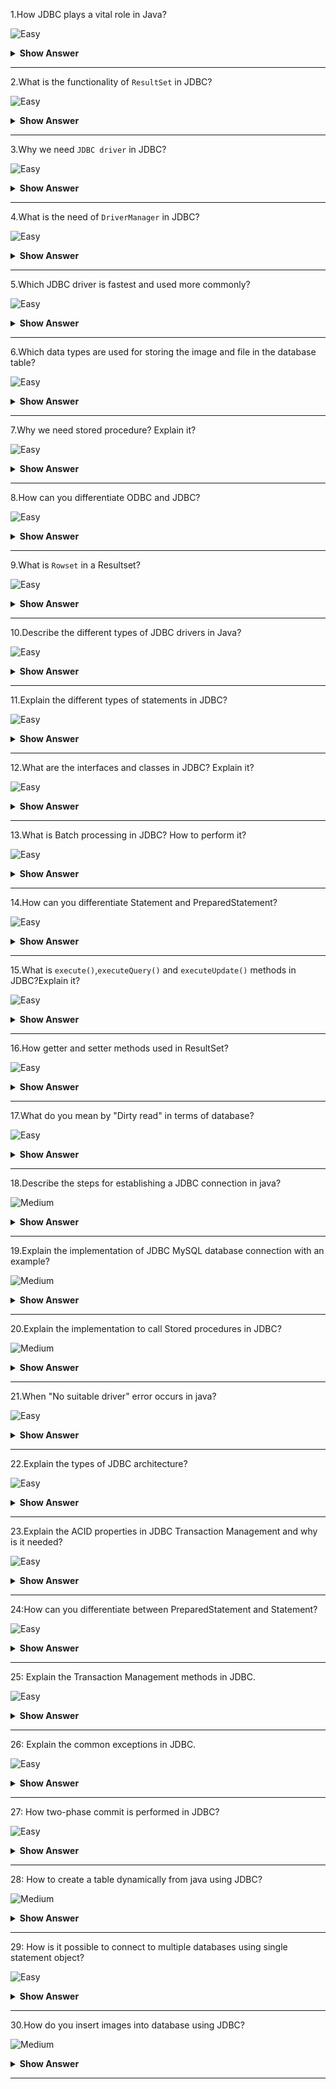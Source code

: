 1.How JDBC plays a vital role in Java?

![Easy](https://raw.githubusercontent.com/revaturelabs/interviewquestions/aef8eff919a3b083089641381ed9a9101ed21fba/ComplexityTags/simple%20(2).svg)

<details markdown="1"><summary><b> Show Answer</b></summary>

<blockquote markdown="1">

- `JDBC(Java Database Connectivity)` is a Java API, which is helpful in interacting with the database to retrieve, manipulate and process the data using SQL.
- It will make use of JDBC drivers for connecting to the database.
- JDBC can access tabular data stored in various types of relational databases such as Oracle, MySQL, MS Access, etc.

</blockquote>

</details>

---

2.What is the functionality of `ResultSet` in JDBC?

![Easy](https://raw.githubusercontent.com/revaturelabs/interviewquestions/aef8eff919a3b083089641381ed9a9101ed21fba/ComplexityTags/simple%20(2).svg)

<details markdown="1"><summary><b> Show Answer</b></summary>

<blockquote markdown="1">

- The `java.sql.ResultSet` interface represents the database result set, which is obtained after the execution of SQL query using Statement objects.
- ResultSet objects maintains a cursor pointing to the current row of data in the result set.
- Initially, the cursor is located before the first row.
- Then the cursor is moved to the next row by using the `next()` method.The `next()` method can be used to iterate through the result set with the help of a while loop.
- If there are no further rows, the `next()` method will return false.
- for example:

```java

ResultSet rs = con.executeQuery(sqlQuery);

```

</blockquote>

</details>

---

3.Why we need `JDBC driver` in JDBC?

![Easy](https://raw.githubusercontent.com/revaturelabs/interviewquestions/aef8eff919a3b083089641381ed9a9101ed21fba/ComplexityTags/simple%20(2).svg)

<details markdown="1"><summary><b> Show Answer</b></summary>

<blockquote markdown="1">

- JDBC driver is a software component having various classes and interfaces, that enables the Java application to interact with a database.
- To connect with individual databases, It requires particular drivers for each specific database.
- These drivers are provided by the database vendor in addition to the database.
For example:
- MySQL Connector/J is the official JDBC driver for MySQL and we can locate the `mysql-connector-java-<version>-bin.jar` file among the installed files.
- On windows, this file can be obtained at `C:\Program Files (x86)\MySQL\MySQL` `Connector J\mysql-connector-java-5.1.30-bin.jar`.
- JDBC driver of Oracle10G is `oJDBC14.jar` and it can be obtained in the installation directory of an Oracle at `…/Oracle/app/oracle/product/10.2.0/server/JDBC/lib` .
- JDBC driver provides the connection to the database.Also, it implements the protocol for sending the query and result between client and database.

</blockquote>

</details>
  
 ---
  
 4.What is the need of `DriverManager` in JDBC?

![Easy](https://raw.githubusercontent.com/revaturelabs/interviewquestions/aef8eff919a3b083089641381ed9a9101ed21fba/ComplexityTags/simple%20(2).svg)

<details markdown="1"><summary><b> Show Answer</b></summary>

<blockquote markdown="1">

- JDBC DriverManager is a static class in Java, through which we manage the set of JDBC drivers that are available for an application to use.
- Multiple JDBC drivers can be used concurrently by an application.
- By using a Uniform Resource Locator (URL), each application specifies a JDBC driver.When we load the JDBC Driver class into an application, it registers itself to the DriverManager by using `Class.forName()` or `DriverManager.registerDriver()`.
- When we call `DriverManager.getConnection()` method by passing the details regarding database configuration, DriverManager will make use of registered drivers to obtain the connection and return it to the caller program.

</blockquote>

</details>
  
---
  
5.Which JDBC driver is fastest and used more commonly?

![Easy](https://raw.githubusercontent.com/revaturelabs/interviewquestions/aef8eff919a3b083089641381ed9a9101ed21fba/ComplexityTags/simple%20(2).svg)

<details markdown="1"><summary><b> Show Answer</b></summary>

<blockquote markdown="1">

- JDBC Net pure Java driver(Type 4 driver) is the fastest driver for localhost and remote connections because it directly interacts with the database by converting the JDBC calls into vendor-specific protocol calls.

</blockquote>

</details>

---
  
6.Which data types are used for storing the image and file in the database table?

![Easy](https://raw.githubusercontent.com/revaturelabs/interviewquestions/aef8eff919a3b083089641381ed9a9101ed21fba/ComplexityTags/simple%20(2).svg)

<details markdown="1"><summary><b> Show Answer</b></summary>

<blockquote markdown="1">

- `BLOB` data type is used to store the image in the database.
- We can also store videos and audio by using the BLOB data type.
- It stores the binary type of data.CLOB data type is used to store the file in the database.
- It stores the character type of data.

</blockquote>

</details>

 ---
  
 7.Why we need stored procedure? Explain it?

![Easy](https://raw.githubusercontent.com/revaturelabs/interviewquestions/aef8eff919a3b083089641381ed9a9101ed21fba/ComplexityTags/simple%20(2).svg)

<details markdown="1"><summary><b> Show Answer</b></summary>

<blockquote markdown="1">

- Stored procedure is a group of SQL queries that are executed as a single logical unit to perform a specific task.
- Name of the procedure should be unique since each procedure is represented by its name.For example, operations on an employee database like obtaining information about an employee could be coded as stored procedures that will be executed by an application.
- Code for creating a stored procedure named `STUDENT_DETAILS`  is given below:

```java

DELIMITER $$
DROP PROCEDURE IF EXISTS `STUDENT`.`STUDENT_DETAILS`  $$
CREATE PROCEDURE `STUDENT`.`STUDENT_DETAILS`
  (IN STUDENT_ID INT, OUT STUDENT_DETAILS VARCHAR(255)
BEGIN
  SELECT first INTO STUDENT_DETAILS
  FROM Students
  WHERE ID = STUDENT_ID;
END $$
DELIMITER ;

```
- Stored procedures are called using CallableStatement class available in JDBC API.Below given code demonstrates this:

```java

CallableStatement cs = con.prepareCall("{call STUDENT_DETAILS(?,?)}");
ResultSet rs = cs.executeQuery();

```
</blockquote>

</details>

---
  
8.How can you differentiate ODBC and JDBC?

![Easy](https://raw.githubusercontent.com/revaturelabs/interviewquestions/aef8eff919a3b083089641381ed9a9101ed21fba/ComplexityTags/simple%20(2).svg)

<details markdown="1"><summary><b> Show Answer</b></summary>

<blockquote markdown="1">

- ODBC(Open Database Connectivity):	
  - ODBC can be used for languages like C, C++, Java, etc.
  - We can use ODBC only for the Windows platform; thus it is platform-dependent.	
  - Most of the ODBC Drivers developed in native languages like C, C++	
  - It is not recommended to use ODBC for Java applications, because of low performance due to internal conversion.	
  - ODBC is procedural.	
- JDBC(Java Database Connectivity):
  - JDBC is used only for the Java language
  - We can use JDBC on any platform, thus it is platform-independent
  - JDBC drivers are developed using the Java language
  - It is highly recommended to use JDBC for Java applications because there are no performance issues.
  - JDBC is Object Oriented.

</blockquote>

</details>
  
---
  
9.What is `Rowset` in a Resultset?

![Easy](https://raw.githubusercontent.com/revaturelabs/interviewquestions/aef8eff919a3b083089641381ed9a9101ed21fba/ComplexityTags/simple%20(2).svg)

<details markdown="1"><summary><b> Show Answer</b></summary>

<blockquote markdown="1">

- A RowSet is an object that encapsulates a row set from either JDBC result sets or tabular data sources such as files or spreadsheets.
- It supports component-based development models like JavaBeans, with the help of a standard set of properties and event notifications.RowSet is easier and flexible to use.It is Scrollable and Updatable by default.

</blockquote>

</details>
  
---

10.Describe the different types of JDBC drivers in Java? 

![Easy](https://raw.githubusercontent.com/revaturelabs/interviewquestions/aef8eff919a3b083089641381ed9a9101ed21fba/ComplexityTags/simple%20(2).svg)

<details markdown="1"><summary><b> Show Answer</b></summary>

<blockquote markdown="1">

- There are four types of JDBC drivers in Java.
- They are:
  - `Type I`: 
    - JDBC - ODBC bridge driver: It acts as an interface between the client and database server.When a user uses a Java application to send requests to the database using JDBC–ODBC bridge, it converts the JDBC API into ODBC API and then sends it to the database.When the result is received from the database, it is sent to ODBC API and then to JDBC API.It is platform-dependent because it uses ODBC which depends on the native library of the operating system.In this, JDBC–ODBC driver should be installed in every client system and database must support for ODBC driver.It is easier to use but it gives low performance because it involves the conversion of JDBC method calls to the ODBC method calls.
  - `Type II`: 
    - Native API – Partially Java Driver:It uses libraries of the client-side of the database.This Type II Driver converts the JDBC method calls to native calls of the database native API.When the database gets the requests from the user, the requests are processed and sends the results back in the native format which is then converted into JDBC format and pass it to the Java application.It was instantly adopted by the database vendors because it was quick and cheaper to implement.
  - `Type III`: 
    - Network Protocol - Fully Java Driver: It uses to send the JDBC method calls to an intermediate server.The intermediate server communicates with the database on behalf of JDBC.The application server converts the JDBC calls either directly or indirectly to the database protocol which is vendor-specific.
  - `Type IV`: 
    - Thin Driver - Fully Java Driver: It is platform-independent since it is written fully in Java.It can be installed inside the Java Virtual Machine(JVM) of the client, so there is no need of installing any software on the client or server side.This drive architecture is having all the logic to communicate directly with the database in a single driver.It provides better performance compared to other driver types.It permits easy deployment.It is developed by the database vendor itself so that programmers can use it directly without any dependencies on other sources.Type IV driver is directly implemented and it directly converts JDBC calls into vendor-specific database protocol.Most of the JDBC Drivers used today are type IV drivers.

</blockquote>

</details>

---
  
11.Explain the different types of statements in JDBC? 

![Easy](https://raw.githubusercontent.com/revaturelabs/interviewquestions/aef8eff919a3b083089641381ed9a9101ed21fba/ComplexityTags/simple%20(2).svg)

<details markdown="1"><summary><b> Show Answer</b></summary>

<blockquote markdown="1">

There are 3 types of JDBC Statements which are discussed below:

- `java.sql.Statement`:Statement object compiles and executes no matter whether there is a change in the query syntax or not.for Example: if you are inserting 100 employees your insert query will remain same but Statement object will compile your insert query again and again for 100 times and runs.
  
```java
Statement st = conn.createStatement( );
ResultSet rs = st.executeQuery();
  
```
- `java.sql.PreparedStatement`: This type of statement is designed in such a way that it compiles only when there is a syntactic change in your query.For Example: This will compile the insert statement once and executes it 100 times.

```java
String s1 = "Update emp SET salary = ? WHERE designation = ?";
PreparedStatement  ps = conn.prepareStatement(s1);
ResultSet rs = ps.executeQuery();
  
 ```
  
- `java.sql.CallableStatement`: This is sub interface of Prepared Statement and has been designed to call up PLSQL stored procedures and functions.

```java
CallableStatement cs = con.prepareCall("{call STUDENT_DETAILS}");
ResultSet rs = cs.executeQuery();

```
</blockquote>

</details>
  
---
  
12.What are the interfaces and classes in JDBC? Explain it?

![Easy](https://raw.githubusercontent.com/revaturelabs/interviewquestions/aef8eff919a3b083089641381ed9a9101ed21fba/ComplexityTags/simple%20(2).svg)

<details markdown="1"><summary><b> Show Answer</b></summary>

<blockquote markdown="1">

- The java.sql package contains different interfaces and classes for JDBC API.
- They are:
  - `Connection` object is an interface which is created by using getConnection() method of DriverManager class.DriverManager is the factory for connection.
  - `Statement` object is an interface which is created by using createStatement() method of the Connection class.The Connection interface is the factory for Statement.
  - `PreparedStatement` object is an interface which is created by using prepareStatement() method of Connection class.It is used for executing the parameterized query.
  - `ResultSet` object maintains a cursor pointing to a table row,the cursor points before the first row.The executeQuery() method of the Statement interface returns the object of ResultSet.
  - `ResultSetMetaData` interface object contains the details about the data of the table such as number of columns, name of the column, column type etc.The getMetaData() method of ResultSet returns the ResultSetMetaData object.
  - `DatabaseMetaData` is an interface that has methods to get metadata of a database, like name of the database product, version of database product, driver name, name of the total number of views, name of the total number of tables, etc.The getMetaData() method that belongs to Connection interface returns the DatabaseMetaData object.
  - `CallableStatement` interface is useful for calling the stored procedures and functions.We can have business logic on the database through the usage of stored procedures and functions, which will be helpful for the improvement in the performance as these are pre-compiled.The prepareCall() method that belongs to the Connection interface returns the object of CallableStatement.
  - `DriverManager` has available drivers which handles establishing a connection between a database and the relevant driver.It contains various methods to keep the interaction between the user and drivers.
  - `BLOB` stands for Binary Large Object.It represents a collection of binary data such as images, audio, and video files, etc., which is stored as a single entity in the DBMS (Database Management System).
  - `CLOB` stands for Character Large Object.This data type is used by multiple database management systems to store character files.It is the same as BLOB except for the difference, instead of binary data, CLOB represents character stream data such as character files, etc.


</blockquote>

</details>

---

13.What is Batch processing in JDBC? How to perform it?

![Easy](https://raw.githubusercontent.com/revaturelabs/interviewquestions/aef8eff919a3b083089641381ed9a9101ed21fba/ComplexityTags/simple%20(2).svg)

<details markdown="1"><summary><b> Show Answer</b></summary>

<blockquote markdown="1">

- Batch processing is the process of executing multiple SQL statements in one transaction.
- For example, consider the case of loading data from CSV(Comma-Separated Values) files to relational database tables.
- Instead of using Statement or PreparedStatement, we can use batch processing which executes the bulk of queries as a single transcation for a database.
- It reduces the communication time and improves performance.
- It is easier to process a huge amount of data and consistency of data is also maintained.
- It is much faster than executing a single statement at a time because of the fewer number of database calls.
- To perform batch processing, `addBatch()` and `executeBatch()` methods are used,which are available in the Statement and PreparedStatement classes of JDBC

</blockquote>

</details>
  
---
  
14.How can you differentiate Statement and PreparedStatement?

![Easy](https://raw.githubusercontent.com/revaturelabs/interviewquestions/aef8eff919a3b083089641381ed9a9101ed21fba/ComplexityTags/simple%20(2).svg)

<details markdown="1"><summary><b> Show Answer</b></summary>

<blockquote markdown="1">

- Statement:	
  - The query is compiled every time when we run the program.It is used in the situation where we need to run the SQL query without providing parameters at runtime.Its performance is less compared to PreparedStatement.It is suitable for executing DDL statements such as Create, Alter, Drop and Truncate.	It cannot be used for storing/retrieving images and files in the database.It executes static SQL statements.It is less secured because it enforces SQL injection.	
- PreparedStatement:
  - The query is compiled only once.It is used when we want to give input parameters to the query at runtime.It provides better performance than Statement, as it executes the pre-compiled SQL statements.It is suitable for executing DML statements such as Insert, Update and Delete.It can be used for storing/retrieving images and files in the database.It executes pre-compiled SQL statements.It is more secured as they use to bind variables, which can prevent SQL injection.

</blockquote>

</details>
  
---
  
15.What is `execute()`,`executeQuery()` and `executeUpdate()` methods in JDBC?Explain it?

![Easy](https://raw.githubusercontent.com/revaturelabs/interviewquestions/aef8eff919a3b083089641381ed9a9101ed21fba/ComplexityTags/simple%20(2).svg)

<details markdown="1"><summary><b> Show Answer</b></summary>

<blockquote markdown="1">

- `execute()`:It can be used for any SQL statements.It returns the boolean value TRUE if the result is a ResultSet object and FALSE when there is no ResultSet object.Used for executing both Select and non-Select queries.	
- `executeQuery()`:It is used to execute SQL Select queries.It returns the ResultSet object which contains the data retrieved by the SELECT statement.Used for executing only the Select Query.
- `executeUpdate()`:It is used to execute the SQL statements such as Insert or Update or Delete which will update or modify the database data.It returns an integer value which represents the number of affected rows where 0 indicates that the query returns null.It is used for executing only a non-Select query.
		

</blockquote>

</details>
  
---
  
16.How getter and setter methods used in ResultSet?

![Easy](https://raw.githubusercontent.com/revaturelabs/interviewquestions/aef8eff919a3b083089641381ed9a9101ed21fba/ComplexityTags/simple%20(2).svg)

<details markdown="1"><summary><b> Show Answer</b></summary>

<blockquote markdown="1">

- Getter methods: These are used for retrieving the particular column values of the table from ResultSet.As a parameter, either the column index value or column name should be passed and the getter method is represented as getXXX() methods,for example: `int getInt(string Column_Name)` statement is used to retrieve the value of the specified column index and the return type is an int data type.
- Setter Methods: These methods are used to set the value in the database.It is almost similar to getter methods, but here it requires to pass the data/values for the particular column to insert into the database and the column name or index value of that column and setter method is represented as setXXX() methods,for example: `void setInt(int Column_Index, int Data_Value)` statement is used to insert the value of the specified column index with an int value.
		
</blockquote>

</details>
  
---
  
17.What do you mean by "Dirty read" in terms of database?

![Easy](https://raw.githubusercontent.com/revaturelabs/interviewquestions/aef8eff919a3b083089641381ed9a9101ed21fba/ComplexityTags/simple%20(2).svg)

<details markdown="1"><summary><b> Show Answer</b></summary>

<blockquote markdown="1">

- Dirty read implies the meaning "read the value which may or may not be correct".
- In the database, when a transaction is executing and changing some field value, at the same time another transaction comes and reads the changed field value before the first transaction could commit or rollback the value, which may cause an invalid value for that particular field.
- This situation is known as a dirty read.For ex: where Transaction 2 changes a row but does not commit the changes made.Then Transaction 1 reads the uncommitted data.
- Now, if Transaction 2 goes for roll backing its changes (which is already read by Transaction 1) or updates any changes to the database, then the view of the data may be wrong in the records related to Transaction 1.
		
</blockquote>

</details>

  
---
  
18.Describe the steps for establishing a JDBC connection in java?

![Medium](https://raw.githubusercontent.com/revaturelabs/interviewquestions/aef8eff919a3b083089641381ed9a9101ed21fba/ComplexityTags/Medium%20(2).svg)

<details markdown="1"><summary><b> Show Answer</b></summary>

<blockquote markdown="1">

- Loading the Driver:When we need to load or register the driver before using it in the program.Registration must be done once in your program.
  - You can register a driver by using any one of the two methods mentioned below:
    - `Class.forName()`:We load the driver’s class file into memory during runtime.`Class.forName("com.mysql.JDBC.Driver")` is used to load the MySQL driver.However, this statement is no longer needed, because as you place the MySQL JDBC driver JAR file into the classpath of your program, the driver manager can find and load the driver.
    - `DriverManager.registerDriver()`: DriverManager is a built-in Java class with a static member register.Here we will be calling the constructor of the driver class during compile time.For registering the MySQL driver, use the below-given code:
    - `DriverManager.registerDriver(new com.mysql.JDBC.Driver();`
- Connection:After loading the driver into the program, establish connections using the code given below:
  - `Connection con = DriverManager.getConnection(url,user,password);`
  - `con`: Reference to a Connection interface.
  - `url`: Uniform Resource Locator.
  - `user`: Username from which SQL command prompt is accessed.
  - `password`: Password from which SQL command prompt is accessed.
  - url in MySQL can be created as follows:
    - `String url = "JDBC:mysql://localhost:3306/demo1";`
  - Where localhost represents hostname or IP address of the MySQL server, 3306 port number of the server and by default, it is 3306, test1 is the name of the database on the server.

- Create a statement:Once a connection establishment is done, you can interact with the database.
  - The `Statement`, `PreparedStatement`, and `CallableStatement` JDBC interfaces will define the methods that permit you to send SQL commands and receive data from the database.We can use JDBC Statement as follows:
  - `Statement st = con.createStatement();`
  - Here, con is a reference to the Connection interface used in the earlier step.

- Execute the query: query means an SQL query.We can have various types of queries.for ex:Query for updating,
  inserting and data retrieval a table in a database.The `executeQuery()` method that belongs to the Statement interface is used for executing queries related to values retrieval from the database.This method returns the ResultSet object which can be used to get all the table records.The `executeUpdate(sql_query)` method of the Statement interface is used for executing queries related to the update/insert operation.For Example:
```java

    int s = st.executeUpdate(sql);
    if (s==1)
        System.out.println("Data inserted successfully : "+sql);
    else
        System.out.println("Data insertion failed");
    Here SQL is the SQL query of string type.
```
- Close the connection:We have to send the data to the location specified and now we are at the end of our task completion.Closing the connection, objects of Statement and ResultSet will be automatically closed.The `close()` method of the Connection interface is used for closing the connection.

```java

con.close();

```
		
</blockquote>

</details>

---
  
19.Explain the implementation of JDBC MySQL database connection with an example?

![Medium](https://raw.githubusercontent.com/revaturelabs/interviewquestions/aef8eff919a3b083089641381ed9a9101ed21fba/ComplexityTags/Medium%20(2).svg)

<details markdown="1"><summary><b> Show Answer</b></summary>

<blockquote markdown="1">

```java

import java.sql.*;  
class JDBCMySql{  
   public static void main(String args[]){      
       String url = "JDBC:mysql://localhost:3306/demo1";
       String user = "root";
       String password = "root";
       try{  
           Class.forName("com.mysql.JDBC.Driver");
           Connection con=DriverManager.getConnection(url,user,password);
           Statement st = con.createStatement();
           ResultSet rs = st.executeQuery("select * from student");  
           while(rs.next()  
               System.out.println(rs.getInt(1)+" "+rs.getString(2)+" "+rs.getString(3);  
           con.close();  
       }
       catch(Exception e)
       { 
           System.out.println(e);
       }  
   }  
}  

```
		
</blockquote>

</details>
  
---
  
20.Explain the implementation to call Stored procedures in JDBC?

![Medium](https://raw.githubusercontent.com/revaturelabs/interviewquestions/aef8eff919a3b083089641381ed9a9101ed21fba/ComplexityTags/Medium%20(2).svg)

<details markdown="1"><summary><b> Show Answer</b></summary>

<blockquote markdown="1">

Stored procedures are a set of SQL queries that are compiled in the database and will be executed from JDBC API.For executing Stored procedures in the database, JDBC CallableStatement can be used.The syntax for initializing a CallableStatement is given below:

```java

CallableStatement cs = con.prepareCall("{call insertStudent(?,?,?,?,?)}");
stmt.setInt(1, studentid);
stmt.setString(2, studentname);
stmt.setString(3, studentphone);
stmt.setString(4, studentaddress);
stmt.setString(5, studentfees);
cs.registerOutParameter(5, java.sql.Types.VARCHAR);
cs.executeUpdate();

```

We must register the OUT parameters before executing the CallableStatement.
		
</blockquote>

</details>

---

21.When "No suitable driver" error occurs in java?

![Easy](https://raw.githubusercontent.com/revaturelabs/interviewquestions/aef8eff919a3b083089641381ed9a9101ed21fba/ComplexityTags/simple%20(2).svg)

<details markdown="1"><summary><b> Show Answer</b></summary>

<blockquote markdown="1">

- "No suitable driver" error occurs during a call to the DriverManager.getConnection() method, when it is unable to load the appropriate JDBC drivers before calling the getConnection() method.
- It can specify an invalid or wrong JDBC URL, which cannot be recognized by the JDBC driver.
- When one or more shared libraries required by the JDBC bridge cannot be loaded.
		
</blockquote>

</details>

---
	
22.Explain the types of JDBC architecture?

![Easy](https://raw.githubusercontent.com/revaturelabs/interviewquestions/aef8eff919a3b083089641381ed9a9101ed21fba/ComplexityTags/simple%20(2).svg)

<details markdown="1"><summary><b> Show Answer</b></summary>

<blockquote markdown="1">

JDBC has 2 types of architecture models to access the database.They are:
- Two-tier Architecture: This architecture connects java programs explicitly to the database.It doesn’t require any mediator such as an application server for connecting with the database except the JDBC driver.It is also called client-server architecture.	
- Three-tier Architecture: This architecture has no explicit communication between the JDBC driver or java application with the database.It will make use of an application server as a mediator between them.Java code will send the request to an application server, then the server will send it to the database and receive the response from the database.

</blockquote>

</details>

---
	
23.Explain the ACID properties in JDBC Transaction Management and why is it needed?

![Easy](https://raw.githubusercontent.com/revaturelabs/interviewquestions/aef8eff919a3b083089641381ed9a9101ed21fba/ComplexityTags/simple%20(2).svg)

<details markdown="1"><summary><b> Show Answer</b></summary>

<blockquote markdown="1">

The sequence of SQL statements served as a single unit that is called a transaction.Transaction Management places an important role in RDBMS-oriented applications to maintain data consistency and integrity.Transaction Management can be described by using ACID properties.ACID stands for Atomicity, Consistency, Isolation, and Durability.
- Atomicity: If all queries are successfully executed, then only data will be committed to the database.
- Consistency: It ensures bringing the database into a consistent state after any transaction.
- Isolation:It ensures that the transaction is isolated from other transactions.
- Durability:If a transaction has been committed once, it will remain always committed, even in the situation of errors, power loss, etc.

- Need for Transaction Management: When creating a connection to the database, the auto-commit mode will be selected by default.This implies that every time when the request is executed, it will be committed automatically upon completion.We might want to commit the transaction after the execution of few more SQL statements.In such a situation, we must set the auto-commit value to False.So that data will not be able to commit before executing all the queries.In case if we get an exception in the transaction, we can `rollback()` changes made and make it like before.

</blockquote>

</details>

---
	
24:How can you differentiate between PreparedStatement and Statement? 

![Easy](https://raw.githubusercontent.com/revaturelabs/interviewquestions/aef8eff919a3b083089641381ed9a9101ed21fba/ComplexityTags/simple%20(2).svg)

<details markdown="1"><summary><b> Show Answer</b></summary>

<blockquote markdown="1">

PreparedStatement performs faster compared to the Statement because the Statement needs to be compiled each time when we run the code whereas the PreparedStatement is compiled once and then executed only on runtime.It can execute parametrized queries.But Statement can only run static queries.
The query used in PreparedStatement looks similar each time, so the database can reuse the previous access plan.Statement inline the parameters into the string, so the query doesn’t look to be the same every time which prevents reusage of cache.

</blockquote>

</details>

---
	
25: Explain the Transaction Management methods in JDBC.

![Easy](https://raw.githubusercontent.com/revaturelabs/interviewquestions/aef8eff919a3b083089641381ed9a9101ed21fba/ComplexityTags/simple%20(2).svg)

<details markdown="1"><summary><b> Show Answer</b></summary>

<blockquote markdown="1">

The connection interface is having 5 methods for transaction management.They are given below:

`setAutocommit()`:The value of AutoCommit is set to true by default.when the SQL statement executes, it will be committed automatically.By using this method we can set the value for AutoCommit.
	
Syntax: `conn.setAutoCommit(boolean_value)`;
boolean_value is set to true for enabling autocommit mode for the connection, false for disabling it.
	
`commit()`:The `commit()` method is used for committing the data.When the SQL statement executes, we can call the `commit()` method.It will commit the changes made by the SQL statement.
	
Syntax: `conn.commit()`;
	
`rollback()`:The `rollback()` method is used to undo the changes made till the last commit has occurred.If we face any problem or exception in the SQL statements execution flow, we may roll back the transaction.
	
Syntax: `conn.rollback()`;
	
`setSavepoint()`:If you have set a savepoint in the transaction i.e.,group of SQL statements, you can use the `rollback()` method to undo all the changes till the savepoint or after the `savepoint()`, if something goes wrong within the current transaction.The `setSavepoint()` method is used to create a new savepoint which refers to the current state of the database within the transaction.
	
Syntax:`Savepoint sp= conn.setSavepoint("Mysavepoint");`
	
`releaseSavepoint()`:It is used for deleting or releasing the created savepoint.
	
Syntax:`conn.releaseSavepoint("Mysavepoint");`

</blockquote>

</details>
	
---

26: Explain the common exceptions in JDBC.

![Easy](https://raw.githubusercontent.com/revaturelabs/interviewquestions/aef8eff919a3b083089641381ed9a9101ed21fba/ComplexityTags/simple%20(2).svg)

<details markdown="1"><summary><b> Show Answer</b></summary>

<blockquote markdown="1">

- `java.sql.SQLException`:It is the base class for JDBC exceptions.
- `java.sql.BatchUpdateException`: It occurs during the batch update operation.It depends on the JDBC driver type that the base SQLException may throw instead.
- `java.sql.SQLWarning`:It is displayed as a warning message of various SQL operations.
- `java.sql.DataTruncation`:This exception occurs when data values are unexpectedly truncated due to exceeding MaxFieldSize.

</blockquote>

</details>

---
	
27: How two-phase commit is performed in JDBC?

![Easy](https://raw.githubusercontent.com/revaturelabs/interviewquestions/aef8eff919a3b083089641381ed9a9101ed21fba/ComplexityTags/simple%20(2).svg)

<details markdown="1"><summary><b> Show Answer</b></summary>

<blockquote markdown="1">

Two-phase commit is useful for a distributed environment where numerous processes take part in the distributed transaction process.A transaction is executing and it is affecting multiple databases then a two-phase commit will be used to make sure that all databases are synchronized with each other.
The main process or co-ordinator process take a vote of all other process that they have completed their process successfully and ready to commit, if all the votes are "yes" then they continue for the next phase.And if "No" then rollback will be performed.As per vote, if all the votes are "yes" then commit is done.when any transaction changes multiple databases after transaction execution, it will issue a pre-commit command on each database and all databases will send an acknowledgment.Based on acknowledgment, if all are positive transactions then it will issue the commit command otherwise rollback will be done

</blockquote>

</details>

---
	
28: How to create a table dynamically from java using JDBC?

![Medium](https://raw.githubusercontent.com/revaturelabs/interviewquestions/aef8eff919a3b083089641381ed9a9101ed21fba/ComplexityTags/Medium%20(2).svg)

<details markdown="1"><summary><b> Show Answer</b></summary>

<blockquote markdown="1">

```java

import java.io.*;
import java.sql.*;

public class dynamicJDBCtable{
 public static void main(String[] args)throws SQLException,IOException{
   BufferedReader br = new BufferedReader(new InputStreamReader(System.in);
   Class.forName("com.mysql.JDBC.Driver");
   Connection con=DriverManager.getConnection(url,user,password);
   Statement st = con.createStatement();
   System.out.println(“Enter table name”);
   String tablename = br.readLine();
   st.executeUpdate("create table"+tablename+"(studentno number,studentname varchar2(10),studentphone number,studentaddress varchar2(20)");
   System.out.println("Table created successfully");
   con.close();
 }
}

```

</blockquote>

</details>

---
	
29: How is it possible to connect to multiple databases using single statement object?

![Easy](https://raw.githubusercontent.com/revaturelabs/interviewquestions/aef8eff919a3b083089641381ed9a9101ed21fba/ComplexityTags/simple%20(2).svg)

<details markdown="1"><summary><b> Show Answer</b></summary>

<blockquote markdown="1">

It is possible to connect to multiple databases, at the same time, but it depends on the specific driver.To update and extract data from the different database we can use the single statement.But we need middleware to deal with multiple databases or a single database.

</blockquote>

</details>

---
	
30.How do you insert images into database using JDBC?

![Medium](https://raw.githubusercontent.com/revaturelabs/interviewquestions/aef8eff919a3b083089641381ed9a9101ed21fba/ComplexityTags/Medium%20(2).svg)

<details markdown="1"><summary><b> Show Answer</b></summary>

<blockquote markdown="1">

Images in the database inserted using the BLOB datatype wherein the image stored as a byte stream.Below code is showing how to insert the image into DB.

```java

Connection con = null;
PreparedStatement ps = null;
InputStream is = null;

Class.forName("com.mysql.JDBC.Driver");
Connection con=DriverManager.getConnection(url,user,password);
ps = con.prepareCall("insert into student values (?,?)");
ps.setInt(1,401);
is = new FileInputStream(new File("student_img.jpg");
ps.setBinaryStream(2, is);
int count = ps.executeUpdate();


```

</blockquote>

</details>

---
